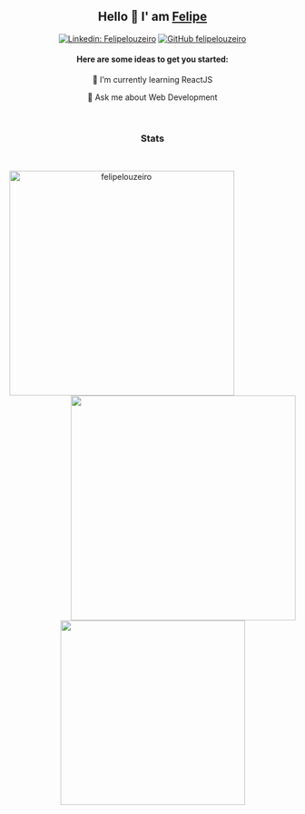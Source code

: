 <h2 align="center">
  Hello 👋 I' am <a href="https://github.com/felipelouzeiro/">Felipe</a>
</h2> 

<div align="center">
  
[![Linkedin: Felipelouzeiro](https://img.shields.io/badge/-felipelouzeiro-blue?style=flat-square&logo=Linkedin&logoColor=white&link=https://www.linkedin.com/in/felipelouzeiro/)](https://www.linkedin.com/in/ghazi-khan/)
[![GitHub felipelouzeiro](https://img.shields.io/github/followers/felipelouzeiro?label=follow&style=social)](https://github.com/felipelouzeiro)
</div>

<h4 align="center">Here are some ideas to get you started: </h4>
<p align="center">🌱 I’m currently learning ReactJS
</p>
<p align="center">💬 Ask me about Web Development
</p>

<br>

<h3 align="center"> Stats </h3>
<br>
<p align=center>
  <div align=center>
      <img align="left" width=396 src="https://github-readme-streak-stats.herokuapp.com/?user=felipelouzeiro&theme=react&border=61dafb&hide_border=true" alt="felipelouzeiro" />
      <img align="right" width=396 src="https://github-readme-stats.vercel.app/api?username=felipelouzeiro&show_icons=true&theme=react&border_color=61dafb&hide_border=true" />
  </div>
  
  <br><br><br><br><br><br><br><br><br>
  <div align=center>
      <img width=325 align="center" src="https://github-readme-stats.vercel.app/api/top-langs/?username=felipelouzeiro&hide=c%23,powershell,Mathematica,Ruby,Objective-C,Objective-C%2b%2b,Cuda&title_color=61dafb&text_color=ffffff&icon_color=61dafb&bg_color=20232a&langs_count=8&layout=compact&border_color=61dafb&hide_border=true" />
  </div>
</p>
